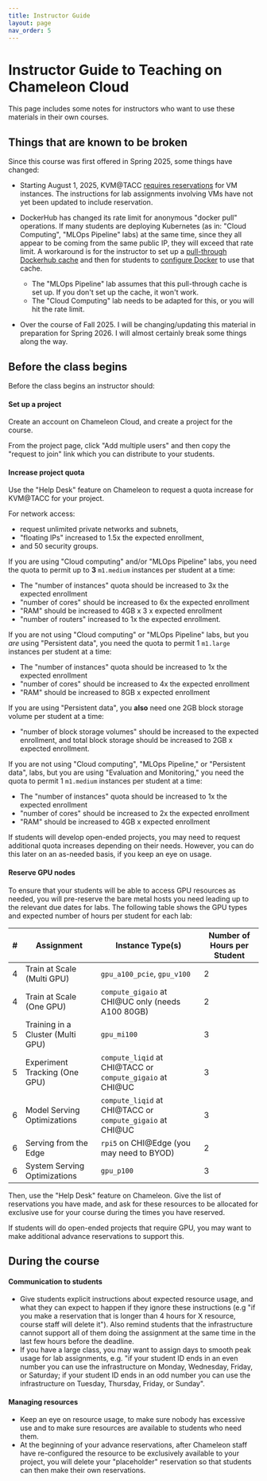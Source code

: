 ```yaml
---
title: Instructor Guide
layout: page
nav_order: 5
---
```


# Instructor Guide to Teaching on Chameleon Cloud

This page includes some notes for instructors who want to use these materials in their own courses.

## Things that are known to be broken

Since this course was first offered in Spring 2025, some things have changed:

* Starting August 1, 2025, KVM@TACC [requires reservations](https://chameleoncloud.org/blog/2025/07/01/chameleon-changelog-for-june-2025/) for VM instances. The instructions for lab assignments involving VMs have not yet been updated to include reservation.

* DockerHub has changed its rate limit for anonymous "docker pull" operations. If many students are deploying Kubernetes (as in: "Cloud Computing", "MLOps Pipeline" labs) at the same time, since they all appear to be coming from the same public IP, they will exceed that rate limit. A workaround is for the instructor to set up a [pull-through Dockerhub cache](https://github.com/teaching-on-testbeds/dockerhub-pull-through-cache) and then for students to [configure Docker](https://github.com/teaching-on-testbeds/gourmetgram-iac/blob/main/ansible/pre_k8s/pre_k8s_configure.yml#L39) to use that cache. 
  * The "MLOps Pipeline" lab assumes that this pull-through cache is set up. If you don't set up the cache, it won't work.
  * The "Cloud Computing" lab needs to be adapted for this, or you will hit the rate limit.

* Over the course of Fall 2025. I will be changing/updating this material in preparation for Spring 2026. I will almost certainly break some things along the way.


## Before the class begins

Before the class begins an instructor should:


#### Set up a project

Create an account on Chameleon Cloud, and create a project for the course.

From the project page, click "Add multiple users" and then copy the "request to join" link which you can distribute to your students.

#### Increase project quota

Use the "Help Desk" feature on Chameleon to request a quota increase for KVM@TACC for your project.

For network access:

* request unlimited private networks and subnets,
* "floating IPs" increased to 1.5x the expected enrollment,
*  and 50 security groups.

If you are using "Cloud computing" and/or "MLOps Pipeline" labs, you need the quota to permit up to **3** `m1.medium` instances per student at a time:

 * The "number of instances" quota should be increased to 3x the expected enrollment
 * "number of cores" should be increased to 6x the expected enrollment
 * "RAM" should be increased to 4GB x 3 x expected enrollment
 * "number of routers" increased to 1x the expected enrollment.

 If you are not using "Cloud computing" or "MLOps Pipeline" labs, but you *are* using "Persistent data", you need the quota to permit 1 `m1.large` instances per student at a time:

 * The "number of instances" quota should be increased to 1x the expected enrollment
 * "number of cores" should be increased to 4x the expected enrollment
 * "RAM" should be increased to 8GB x expected enrollment

 If you are using "Persistent data", you **also** need one 2GB block storage volume per student at a time:

 * "number of block storage volumes" should be increased to the expected enrollment, and total block storage should be increased to 2GB x expected enrollment. 

 If you are not using "Cloud computing", "MLOps Pipeline," or "Persistent data", labs, but you are using "Evaluation and Monitoring," you need the quota to permit 1 `m1.medium` instances per student at a time:

 * The "number of instances" quota should be increased to 1x the expected enrollment
 * "number of cores" should be increased to 2x the expected enrollment
 * "RAM" should be increased to 4GB x expected enrollment

If students will develop open-ended projects, you may need to request additional quota increases depending on their needs. However, you can do this later on an as-needed basis, if you keep an eye on usage.

#### Reserve GPU nodes

To ensure that your students will be able to access GPU resources as needed, you will pre-reserve the bare metal hosts you need leading up to the relevant due dates for labs. The following table shows the GPU types and expected number of hours per student for each lab:

<table>
  <thead>
    <tr>
      <th>#</th>
      <th>Assignment</th>
      <th>Instance Type(s)</th>
      <th>Number of Hours per Student</th>
    </tr>
  </thead>
  <tbody>
    <tr>
      <td>4</td>
      <td>Train at Scale (Multi GPU)</td>
      <td><code>gpu_a100_pcie</code>, <code>gpu_v100</code></td>
      <td>2</td>
    </tr>
    <tr>
      <td>4</td>
      <td>Train at Scale (One GPU)</td>
      <td><code>compute_gigaio</code> at CHI@UC only (needs A100 80GB)</td>
      <td>2</td>
    </tr>
    <tr>
      <td>5</td>
      <td>Training in a Cluster (Multi GPU)</td>
      <td><code>gpu_mi100</code></td>
      <td>3</td>
    </tr>
    <tr>
      <td>5</td>
      <td>Experiment Tracking (One GPU)</td>
      <td><code>compute_liqid</code> at CHI@TACC or <code>compute_gigaio</code> at CHI@UC</td>
      <td>3</td>
    </tr>
    <tr>
      <td>6</td>
      <td>Model Serving Optimizations</td>
      <td><code>compute_liqid</code> at CHI@TACC or <code>compute_gigaio</code> at CHI@UC</td>
      <td>3</td>
    </tr>
    <tr>
      <td>6</td>
      <td>Serving from the Edge</td>
      <td><code>rpi5</code> on CHI@Edge (you may need to BYOD)</td>
      <td>2</td>
    </tr>
    <tr>
      <td>6</td>
      <td>System Serving Optimizations</td>
      <td><code>gpu_p100</code></td>
      <td>3</td>
    </tr>
  </tbody>
</table>


Then, use the "Help Desk" feature on Chameleon. Give the list of reservations you have made, and ask for these resources to be allocated for exclusive use for your course during the times you have reserved.

If students will do open-ended projects that require GPU, you may want to make additional advance reservations to support this.

## During the course

#### Communication to students

* Give students explicit instructions about expected resource usage, and what they can expect to happen if they ignore these instructions (e.g "if you make a reservation that is longer than 4 hours for X resource, course staff will delete it"). Also remind students that the infrastructure cannot support all of them doing the assignment at the same time in the last few hours before the deadline. 
* If you have a large class, you may want to assign days to smooth peak usage for lab assignments, e.g. "if your student ID ends in an even number you can use the infrastructure on Monday, Wednesday, Friday, or Saturday; if your student ID ends in an odd number you can use the infrastructure on Tuesday, Thursday, Friday, or Sunday".


#### Managing resources

* Keep an eye on resource usage, to make sure nobody has excessive use and to make sure resources are available to students who need them.
* At the beginning of your advance reservations, after Chameleon staff have re-configured the resource to be exclusively available to your project, you will delete your "placeholder" reservation so that students can then make their own reservations.
